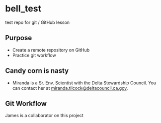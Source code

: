 # bell_test
test repo for git / GitHub lesson

## Purpose
- Create a remote repository on GitHub
- Practice git workflow
  
## Candy corn is nasty

- Miranda is a Sr. Env. Scientist with the Delta Stewardship Council. You can contact her at [miranda.tilcock@deltacouncil.ca.gov](mailto:miranda.tilcock@deltacouncil.ca.gov).

## Git Workflow
James is a collaborator on this project